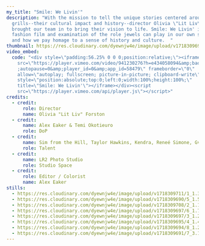 ```yaml
---
my_title: "Smile: We Livin'"
description: "With the mission to tell the unique stories centered around
  grills--their cultural impact and history--director Olivia \"Lit Liv\" Forston
  brought our team in to bring their vision to life. Smile: We Livin' is both a
  fashion film and examination of the role jewels can play in our own self image
  and how we pay homage to a sense of history and culture.  "
thumbnail: https://res.cloudinary.com/dyewnjw4e/image/upload/v1718309697/Thumbnail_2.3.2_nbrvqo.png
video_embed:
  code: "<div style=\"padding:56.25% 0 0 0;position:relative;\"><iframe
    src=\"https://player.vimeo.com/video/941230276?h=e434058094&amp;badge=0&amp\
    ;autopause=0&amp;player_id=0&amp;app_id=58479\" frameborder=\"0\"
    allow=\"autoplay; fullscreen; picture-in-picture; clipboard-write\"
    style=\"position:absolute;top:0;left:0;width:100%;height:100%;\"
    title=\"Smile: We Livin'\"></iframe></div><script
    src=\"https://player.vimeo.com/api/player.js\"></script>"
credits:
  - credit:
      role: Director
      name: Olivia "Lit Liv" Forston
  - credit:
      name: Alex Eaker & Temi Okotieuro
      role: DoP
  - credit:
      name: Sim from the Hill, Taylor Hawkins, Kendra, Reneé Simone, Gvvaan
      role: Talent
  - credit:
      name: LR2 Photo Studio
      role: Studio Space
  - credit:
      role: Editor / Colorist
      name: Alex Eaker
stills:
  - https://res.cloudinary.com/dyewnjw4e/image/upload/v1718309711/1_1.3.1_kwpf51.png
  - https://res.cloudinary.com/dyewnjw4e/image/upload/v1718309690/5_1.5.1_yrtbmj.png
  - https://res.cloudinary.com/dyewnjw4e/image/upload/v1718309708/2_1.1.1_oqb4fz.png
  - https://res.cloudinary.com/dyewnjw4e/image/upload/v1718309697/6_1.7.1_loemub.png
  - https://res.cloudinary.com/dyewnjw4e/image/upload/v1718309697/3_1.2.1_lhquqt.png
  - https://res.cloudinary.com/dyewnjw4e/image/upload/v1718309695/4_1.4.1_xhhl2u.png
  - https://res.cloudinary.com/dyewnjw4e/image/upload/v1718309694/8_1.22.1_oyfsh4.png
  - https://res.cloudinary.com/dyewnjw4e/image/upload/v1718309691/7_3.1.1_b9grrb.png
---
```

